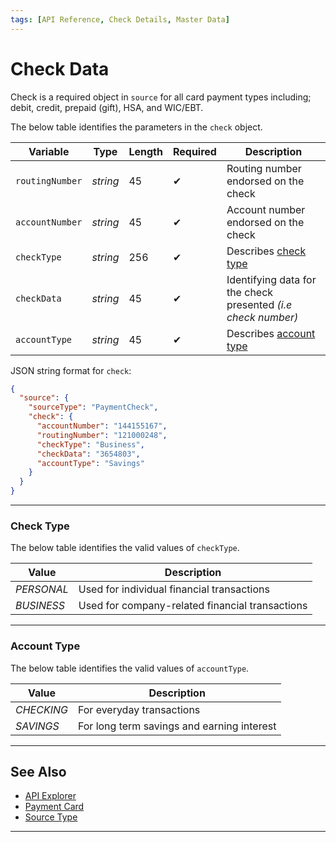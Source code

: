 ```yaml
---
tags: [API Reference, Check Details, Master Data]
---
```



# Check Data

Check is a required object in `source` for all card payment types including; debit, credit, prepaid (gift), HSA, and WIC/EBT.

<!--
type: tab
titles: check, JSON Example
-->

The below table identifies the parameters in the `check` object.

| Variable | Type | Length | Required | Description |
| -------- | -- | ------------ | ----------- |---|
| `routingNumber` | *string* | 45 | &#10004; | Routing number endorsed on the check |
| `accountNumber` | *string* | 45 | &#10004; | Account number endorsed on the check |
| `checkType` | *string* | 256 | &#10004; | Describes [check type](#check-type) |
| `checkData` | *string* | 45 | &#10004; | Identifying data for the check presented *(i.e check number)* |
| `accountType` | *string* | 45 | &#10004; | Describes [account type](#account-type)|

<!--
type: tab
-->

JSON string format for `check`:

```json
{
  "source": {
    "sourceType": "PaymentCheck",
    "check": {
      "accountNumber": "144155167",
      "routingNumber": "121000248",
      "checkType": "Business",
      "checkData": "3654803",
      "accountType": "Savings"
    }
  }
}
```

<!-- type: tab-end -->

---

### Check Type

The below table identifies the valid values of `checkType`.

| Value | Description |
|-------|-------------|
| *PERSONAL* | Used for individual financial transactions |
| *BUSINESS* | Used for company-related financial transactions |

---

### Account Type

The below table identifies the valid values of `accountType`.

| Value | Description |
|-------|-------------|
| *CHECKING* | For everyday transactions |
| *SAVINGS* | For long term savings and earning interest |

---

## See Also

- [API Explorer](../api/?type=post&path=/payments/v1/charges)
- [Payment Card](?path=docs/Resources/Guides/Payment-Sources/Payment-Card.md)
- [Source Type](?path=docs/Resources/Guides/Payment-Sources/Source-Type.md)

---
